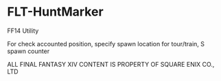 # FLT-HuntMarker

FF14 Utility

For check accounted position, specify spawn location for tour/train, S spawn counter

ALL FINAL FANTASY XIV CONTENT IS PROPERTY OF SQUARE ENIX CO., LTD
